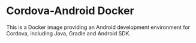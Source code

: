 # Cordova-Android Docker

This is a Docker image providing an Android development environment for Cordova, including Java, Gradle and Android SDK.
